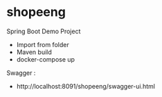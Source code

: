 # shopeeng
Spring Boot Demo Project

- Import from folder
- Maven build
- docker-compose up

Swagger :
- http://localhost:8091/shopeeng/swagger-ui.html
